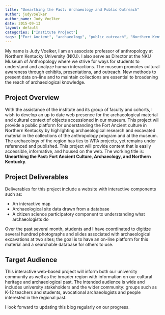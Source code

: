 ```yaml
---
title: "Unearthing the Past: Archaeology and Public Outreach"
author: judyvoelker
author_name: Judy Voelker
date: 2015-09-13
layout: default
categories: ["Institute Project"]
tags: ["Fort Ancient", "archaeology", "public outreach", "Northern Kentucky", "digital archaeology"]
---
```


My name is Judy Voelker, I am an associate professor of anthropology at Northern Kentucky University (NKU). I also serve as Director at the NKU Museum of Anthropology where we strive for ways for students to understand and analyze human interactions. The museum promotes cultural awareness through exhibits, presentations, and outreach. New methods to present data on-line and to maintain collections are essential to broadening the reach of archaeological knowledge.

## Project Overview

With the assistance of the institute and its group of faculty and cohorts, I wish to develop an up to date web presence for the archaeological material and cultural context of objects accessioned in our museum. This project will provide a public platform for understanding the Fort Ancient culture in Northern Kentucky by highlighting archaeological research and excavated material in the collections of the anthropology program and at the museum. The archaeology of the region has ties to WPA projects, yet remains under referenced and published. This project will provide content that is easily accessible, informative, and housed on the web. The working title is: **Unearthing the Past: Fort Ancient Culture, Archaeology, and Northern Kentucky**.

## Project Deliverables

Deliverables for this project include a website with interactive components such as:

- An interactive map
- Archaeological site data drawn from a database
- A citizen science participatory component to understanding what archaeologists do

Over the past several month, students and I have coordinated to digitize several hundred photographs and slides associated with archaeological excavations at two sites; the goal is to have an on-line platform for this material and a searchable database for others to use.

## Target Audience

This interactive web-based project will inform both our university community as well as the broader region with information on our cultural heritage and archaeological past. The intended audience is wide and includes university stakeholders and the wider community: groups such as K-12 teachers and students, avocational archaeologists and people interested in the regional past.

I look forward to updating this blog regularly on our progress.
